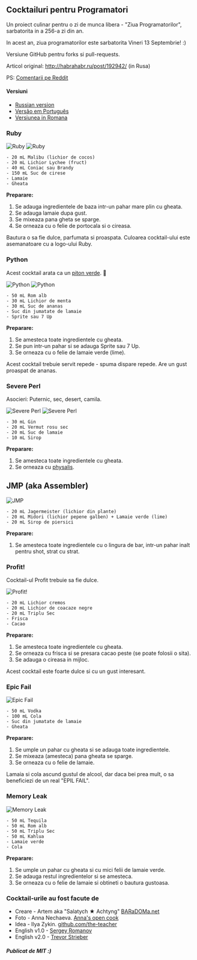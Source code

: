 ## Cocktailuri pentru Programatori

Un proiect culinar pentru o zi de munca libera - "Ziua Programatorilor", sarbatorita in a 256-a zi din an.

In acest an, ziua programatorilor este sarbatorita Vineri 13 Septembrie! :)

Versiune GitHub pentru forks si pull-requests.

Articol original: http://habrahabr.ru/post/192942/ (in Rusa)

PS: [Comentarii pe Reddit](http://www.reddit.com/r/programming/comments/1m6n2g/cocktails_for_programmers/)

#### Versiuni

* [Russian version](README.md)
* [Versão em Português](coqueteis_para_programadores.md)
* [Versiunea in Romana](cocktailuri_pentru_programatori.md)

### Ruby

<img src="http://habr.habrastorage.org/post_images/d9a/b87/91d/d9ab8791dff93a03020fc96faf408c48.jpg" alt="Ruby" title="Ruby" />

<img src="http://habr.habrastorage.org/post_images/c50/c74/b1b/c50c74b1bad7a7a785c5055eaeb6a0aa.jpg" alt="Ruby" title="Ruby" />

```
- 20 mL Malibu (lichior de cocos)
- 20 mL Lichior Lychee (fruct)
- 40 mL Coniac sau Brandy
- 150 mL Suc de cirese
- Lamaie
- Gheata
```

**Preparare:**

1.  Se adauga ingredientele de baza intr-un pahar mare plin cu gheata.
2.  Se adauga lamaie dupa gust.
3.  Se mixeaza pana gheta se sparge.
4.  Se orneaza cu o felie de portocala si o cireasa.

Bautura o sa fie dulce, parfumata si proaspata. Culoarea cocktail-ului este asemanatoare cu a logo-ului Ruby.

### Python

Acest cocktail arata ca un [piton verde](https://www.google.ru/search?q=green+python&ie=UTF-8&tbm=isch&source=og). :snake:

<img src="http://habr.habrastorage.org/post_images/a81/043/540/a81043540b546fe94fd3f8228c1be439.jpg" alt="Python" title="Python" />

<img src="http://habr.habrastorage.org/post_images/8b2/170/619/8b21706197f93ffde4f8f1d7cb9c444b.jpg" alt="Python" title="Python" />

```
- 50 mL Rom alb
- 30 mL Lichior de menta
- 30 mL Suc de ananas
- Suc din jumatate de lamaie
- Sprite sau 7 Up
```

**Preparare:**

1.  Se amesteca toate ingredientele cu gheata.
2.  Se pun intr-un pahar si se adauga Sprite sau 7 Up.
3.  Se orneaza cu o felie de lamaie verde (lime).

Acest cocktail trebuie servit repede - spuma dispare repede. Are un gust proaspat de ananas.

### Severe Perl

Asocieri: Puternic, sec, desert, camila.

<img src="http://habr.habrastorage.org/post_images/122/4c2/773/1224c27737964d566311aae4fae37829.jpg" alt="Severe Perl" title="Severe Perl" />

<img src="http://habr.habrastorage.org/post_images/335/a14/7a8/335a147a8eff811aa6cf6470c84181bd.jpg" alt="Severe Perl" title="Severe Perl" />

```
- 30 mL Gin
- 20 mL Vermut rosu sec
- 20 mL Suc de lamaie
- 10 mL Sirop
```

**Preparare:**

1.  Se amesteca toate ingredientele cu gheata.
2.  Se orneaza cu [physalis](http://en.wikipedia.org/wiki/Physalis).

## JMP (aka Assembler)

<img src="http://habr.habrastorage.org/post_images/e40/2f5/004/e402f5004acdd7ad9f7d834fed1dc6f1.jpg" alt="JMP" title="JMP" />

```
- 20 mL Jagermeister (lichior din plante)
- 20 mL Midori (lichior pepene galben) + Lamaie verde (lime)
- 20 mL Sirop de piersici
```

**Preparare:**

1.  Se amesteca toate ingredientele cu o lingura de bar, intr-un pahar inalt pentru shot, strat cu strat.

### Profit!

Cocktail-ul Profit trebuie sa fie dulce. 

<img src="http://habr.habrastorage.org/post_images/962/c3f/122/962c3f12264c8baf7c00d7f5c2322905.jpg" alt="Profit!" title="Profit!"/>

```
- 20 mL Lichior cremos
- 20 mL Lichior de coacaze negre
- 20 mL Triplu Sec
- Frisca
- Cacao
```

**Preparare:**

1.  Se amesteca toate ingredientele cu gheata.
2.  Se orneaza cu frisca si se presara cacao peste (se poate folosii o sita).
3.  Se adauga o cireasa in mijloc.

Acest cocktail este foarte dulce si cu un gust interesant.

### Epic Fail

<img src="http://habr.habrastorage.org/post_images/56f/3dc/235/56f3dc2353b0f845a3e8c29512f68dd7.jpg" alt="Epic Fail" title="Epic Fail" />

```
- 50 mL Vodka
- 100 mL Cola
- Suc din jumatate de lamaie
- Gheata
```

**Preparare:**

1.  Se umple un pahar cu gheata si se adauga toate ingredientele.
2.  Se mixeaza (amesteca) pana gheata se sparge.
3.  Se orneaza cu o felie de lamaie.

Lamaia si cola ascund gustul de alcool, dar daca bei prea mult, o sa beneficiezi de un real "EPIL FAIL".

### Memory Leak

<img src="http://habr.habrastorage.org/post_images/6e8/159/0bf/6e81590bfa8295c4129415063b9ffde7.jpg" alt="Memory Leak" title="Memory Leak" />

```
- 50 mL Tequila
- 50 mL Rom alb
- 50 mL Triplu Sec
- 50 mL Kahlua
- Lamaie verde
- Cola
```

**Preparare:**

1.  Se umple un pahar cu gheata si cu mici felii de lamaie verde.
2.  Se adauga restul ingredientelor si se amesteca.
3.  Se orneaza cu o felie de lamaie si obtineti o bautura gustoasa.

### Cocktail-urile au fost facute de

* Creare - Artem aka "Salatych ★ Achtyng" [BARaDOMa.net](http://vk.com/baradomanet)
* Foto - Anna Nechaeva. [Anna's open cook](http://open-cook.ru)
* Idea - Ilya Zykin. [github.com/the-teacher](https://github.com/the-teacher)
* English v1.0 - [Sergey Romanov](https://github.com/srg-rmnv)
* English v2.0 - [Trevor Strieber](https://github.com/TrevorS)

##### Publicat de MIT :)

